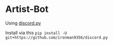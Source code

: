 # Artist-Bot

Using [discord.py](https://github.com/ironman9356/discord.py)

Install via this `pip install -U git+https://github.com/ironman9356/discord.py`
